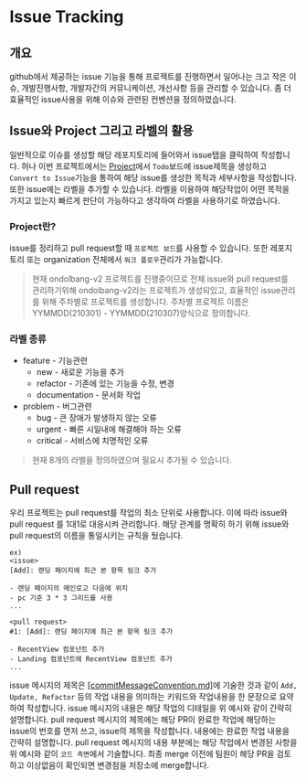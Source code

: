 
# Issue Tracking

## 개요
github에서 제공하는 issue 기능을 통해 프로젝트를 진행하면서 일어나는 크고 작은 이슈, 개발진행사항, 개발자간의 커뮤니케이션, 개선사항 등을 관리할 수 있습니다. 좀 더 효율적인 issue사용을 위해 이슈와 관련된 컨벤션을 정의하였습니다.


## Issue와 Project 그리고 라벨의 활용
일반적으로 이슈를 생성할 해당 레포지토리에 들어와서 issue탭을 클릭하여 작성합니다. 허나 이번 프로젝트에서는 [Project](https://github.com/orgs/telework-freaks/projects)에서 `Todo`보드에 issue제목을 생성하고 `Convert to Issue`기능을 통하여 해당 issue를 생성한 목적과 세부사항을 작성합니다. 또한 issue에는 라벨을 추가할 수 있습니다. 라벨을 이용하여 해당작업이 어떤 목적을 가지고 있는지 빠르게 판단이 가능하다고 생각하여 라벨을 사용하기로 하였습니다.

### Project란?
issue를 정리하고 pull request할 때 `프로젝트 보드`를 사용할 수 있습니다. 또한 레포지토리 또는 organization 전체에서 `워크 플로우`관리가 가능합니다.

> 현재 ondolbang-v2 프로젝트를 진행중이므로 전체 issue와 pull request를 관리하기위해 ondolbang-v2라는 프로젝트가 생성되있고, 효율적인 issue관리를 위해 주차별로 프로젝트를 생성합니다. 주차별 프로젝트 이름은 YYMMDD(210301) - YYMMDD(210307)양식으로 정의합니다.

### 라벨 종류
-	feature - 기능관련
	-	new - 새로운 기능을 추가
	-	refactor - 기존에 있는 기능을 수정, 변경
	-	documentation - 문서화 작업
- problem - 버그관련
	-	bug - 큰 장애가 발생하지 않는 오류
	-	urgent - 빠른 시일내에 해결해야 하는 오류
	-	critical - 서비스에 치명적인 오류
> 현재 8개의 라벨을 정의하였으며 필요시 추가될 수 있습니다.


## Pull request
우리 프로젝트는 pull request를 작업의 최소 단위로 사용합니다. 이에 따라 issue와 pull request 를 1대1로 대응시켜 관리합니다. 해당 관계를 명확히 하기 위해 issue와 pull request의 이름을 통일시키는 규칙을 뒀습니다.

```
ex)
<issue>
[Add]: 랜딩 페이지에 최근 본 항목 링크 추가

- 랜딩 페이지의 메인로고 다음에 위치
- pc 기준 3 * 3 그리드를 사용
...

<pull request>
#1: [Add]: 랜딩 페이지에 최근 본 항목 링크 추가

- RecentView 컴포넌트 추가
- Landing 컴포넌트에 RecentView 컴포넌트 추가
...
```

issue 메시지의 제목은 [[commitMessageConvention.md]](https://github.com/telework-freaks/ondolbang-v2-technote/blob/main/commitMessageConvention.md)에 기술한 것과 같이 `Add, Update, Refactor` 등의 작업 내용을 의미하는 키워드와 작업내용을 한 문장으로 요약하여 작성합니다. issue 메시지의 내용은 해당 작업의 디테일을 위 예시와 같이 간략히 설명합니다. pull request 메시지의 제목에는 해당 PR이 완료한 작업에 해당하는 issue의 번호를 먼저 쓰고, issue의 제목을 작성합니다. 내용에는 완료한 작업 내용을 간략히 설명합니다. pull request 메시지의 내용 부분에는 해당 작업에서 변경된 사항을 위 예시와 같이 `코드 측면`에서 기술합니다. 최종 merge 이전에 팀원이 해당 PR을 검토하고 이상없음이 확인되면 변경점을 저장소에 merge합니다.

